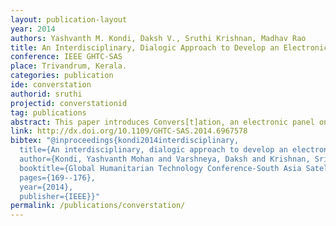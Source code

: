 ```yaml
---
layout: publication-layout
year: 2014
authors: Yashvanth M. Kondi, Daksh V., Sruthi Krishnan, Madhav Rao
title: An Interdisciplinary, Dialogic Approach to Develop an Electronic Device to Enhance Freedom and Mobility of Women in Public Spaces in the Indian Context - Illustrated by the Case of Convers[t]ation.
conference: IEEE GHTC-SAS
place: Trivandrum, Kerala.
categories: publication
ide: converstation
authorid: sruthi
projectid: converstationid
tag: publications
abstract: This paper introduces Convers[t]ation, an electronic panel on which informal reports of sexual harassment in public spaces are submitted. The Convers[t]ation panel was developed as the result of a cross-cultural collaborative project conducted in Bangalore, India1 and Amsterdam, The Netherlands2. The need to bridge the gap in data regarding crimes against women was identified as a primary concern in building a strong case for the advocacy of change in government policy where required, as per the recommendations of Women's rights groups. A system of registering and compiling informal reports was decided as having the potential to provide an apt and functional solution to the above problem. Hence Convers[t]ation, an electronic panel positioned in public areas and usable even by semi/illiterate audiences was conceived to do the task. Convers[t]ation is designed to be accessible to a diverse audience in the Indian context; enabled by its simple input mechanism and comprehensive media of presentation. Discussions about the panel and its development are used to illustrate an interdisciplinary, dialogic approach to understand and grapple with the complexity of a wicked problem; namely that of freedom and mobility of women in public spaces in the Indian context. Following this, an attempt at aiding progress in the field by designing an electronic device to provide an E-service is detailed.
link: http://dx.doi.org/10.1109/GHTC-SAS.2014.6967578
bibtex: "@inproceedings{kondi2014interdisciplinary,
  title={An interdisciplinary, dialogic approach to develop an electronic device to enhance freedom and mobility of women in public spaces in the Indian context—Illustrated by the case of Converstation},
  author={Kondi, Yashvanth Mohan and Varshneya, Daksh and Krishnan, Sridhar and Rao, Madhav},
  booktitle={Global Humanitarian Technology Conference-South Asia Satellite (GHTC-SAS)},
  pages={169--176},
  year={2014},
  publisher={IEEE}}"
permalink: /publications/converstation/
---
```

